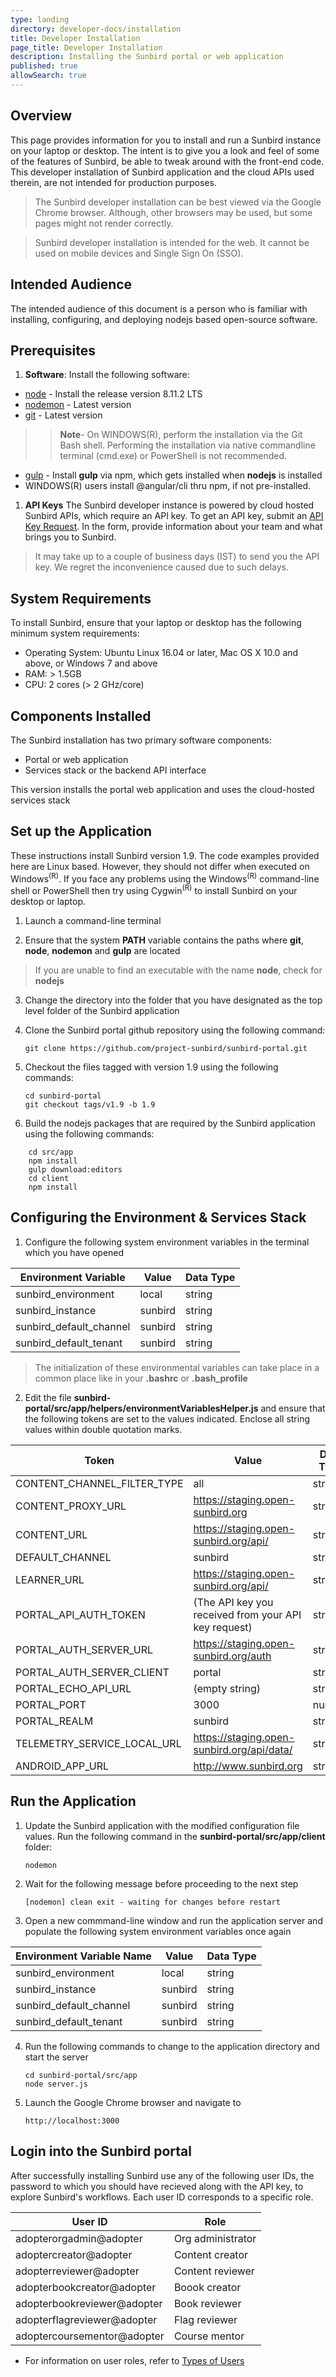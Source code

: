 ```yaml
---
type: landing
directory: developer-docs/installation
title: Developer Installation
page_title: Developer Installation
description: Installing the Sunbird portal or web application
published: true
allowSearch: true
---
```


## Overview

This page provides information for you to install and run a Sunbird instance on your laptop or desktop. The intent is to give you a look and feel of some of the features of Sunbird, be able to tweak around with the front-end code. This developer installation of Sunbird application and the cloud APIs used therein, are not intended for production purposes.

> The Sunbird developer installation can be best viewed via the Google Chrome browser. Although, other browsers may be used, but some pages might not render correctly.

> Sunbird developer installation is intended for the web. It cannot be used on mobile devices and Single Sign On (SSO).  

## Intended Audience

The intended audience of this document is a person who is familiar with installing, configuring, and deploying nodejs based open-source software.

## Prerequisites

1. **Software**: Install the following software: 
* [node](https://nodejs.org/download/release/v8.11.2/) - Install the release version 8.11.2 LTS
* [nodemon](https://www.npmjs.com/package/nodemon) - Latest version  
* [git](https://git-scm.com/downloads) - Latest version

>>**Note**- On WINDOWS(R), perform the installation via the Git Bash shell. Performing the installation via native commandline terminal (cmd.exe) or PowerShell is not recommended. 

* [gulp](https://gulpjs.com/) - Install **gulp** via npm, which gets installed when **nodejs** is installed
* WINDOWS(R) users install @angular/cli thru npm, if not pre-installed.


1. **API Keys**
The Sunbird developer instance is powered by cloud hosted Sunbird APIs, which require an API key. To get an API key, submit an [API Key Request](https://goo.gl/forms/2tRDfLlbJ2IgjWgA2). In the form, provide information about your team and what brings you to Sunbird. 

> It may take up to a couple of business days (IST) to send you the API key. We regret the inconvenience caused due to such delays. 

## System Requirements

To install Sunbird, ensure that your laptop or desktop has the following minimum system requirements:

- Operating System: Ubuntu Linux 16.04 or later, Mac OS X 10.0 and above, or Windows 7 and above
- RAM: > 1.5GB
- CPU: 2 cores (> 2 GHz/core)

## Components Installed

The Sunbird installation has two primary software components:
- Portal or web application
- Services stack or the backend API interface

This version installs the portal web application and uses the cloud-hosted services stack


## Set up the Application

These instructions install Sunbird version 1.9. The code examples provided here are Linux based. However, they should not differ when executed on Windows<sup>(R)</sup>. If you face any problems using the Windows<sup>(R)</sup> command-line shell or PowerShell then try using Cygwin<sup>(R)</sup> to install Sunbird on your desktop or laptop.

1. Launch a command-line terminal

1. Ensure that the system **PATH** variable contains the paths where **git**, **node**, **nodemon** and **gulp** are located 
> If you are unable to find an executable with the name **node**, check for **nodejs**

3. Change the directory into the folder that you have designated as the top level folder of the Sunbird application

3. Clone the Sunbird portal github repository using the following command:

    ```
    git clone https://github.com/project-sunbird/sunbird-portal.git
    ```
    
3. Checkout the files tagged with version 1.9 using the following commands:

    ```
    cd sunbird-portal
    git checkout tags/v1.9 -b 1.9
    ```
    
3. Build the nodejs packages that are required by the Sunbird application using the following commands:

```
    cd src/app
    npm install
    gulp download:editors
    cd client
    npm install
```

## Configuring the Environment & Services Stack

1. Configure the following system environment variables in the terminal which you have opened

| Environment Variable      |  Value  | Data Type |
|---------------------------|---------|-----------|
|  sunbird_environment      | local   |   string  |
|  sunbird_instance         | sunbird |   string  |
|  sunbird_default_channel  | sunbird |   string  |
|  sunbird_default_tenant   | sunbird |   string  |

> The initialization of these environmental variables can take place in a common place like in your **.bashrc** or **.bash_profile**


2. Edit the file **sunbird-portal/src/app/helpers/environmentVariablesHelper.js** and ensure that the following tokens are set to the values indicated. Enclose all string values within double quotation marks.

|            Token            |                   Value                              | Data Type |
|-----------------------------|------------------------------------------------------|-----------|
| CONTENT_CHANNEL_FILTER_TYPE | all                                                  |  string   |
| CONTENT_PROXY_URL           | https://staging.open-sunbird.org                     |  string   |
| CONTENT_URL                 | https://staging.open-sunbird.org/api/                |  string   |
| DEFAULT_CHANNEL             | sunbird                                              |  string   |
| LEARNER_URL                 | https://staging.open-sunbird.org/api/                |  string   |
| PORTAL_API_AUTH_TOKEN       | (The API key you received from your API key request) |  string   |
| PORTAL_AUTH_SERVER_URL      | https://staging.open-sunbird.org/auth                |  string   |
| PORTAL_AUTH_SERVER_CLIENT   | portal                                               |  string   |
| PORTAL_ECHO_API_URL         | (empty string)                                       |  string   |
| PORTAL_PORT                 | 3000                                                 |  number   |
| PORTAL_REALM                | sunbird                                              |  string   |
| TELEMETRY_SERVICE_LOCAL_URL | https://staging.open-sunbird.org/api/data/           |  string   |
| ANDROID_APP_URL             | http://www.sunbird.org                               |  string   |


## Run the Application

1. Update the Sunbird application with the modified configuration file values. Run the following command in the **sunbird-portal/src/app/client** folder:

    ```
    nodemon
    ```
    
1. Wait for the following message before proceeding to the next step 

    ```
    [nodemon] clean exit - waiting for changes before restart
    ```
    
1. Open a new commmand-line window and run the application server and populate the following system environment variables once again

| Environment Variable Name |  Value  | Data Type |
|---------------------------|---------|-----------|
|  sunbird_environment      | local   |   string  |
|  sunbird_instance         | sunbird |   string  |
|  sunbird_default_channel  | sunbird |   string  |
|  sunbird_default_tenant   | sunbird |   string  |

4. Run the following commands to change to the application directory and start the server
    
    ```
    cd sunbird-portal/src/app
    node server.js
    ```
    
4. Launch the Google Chrome browser and navigate to

    ```
    http://localhost:3000
    ```

## Login into the Sunbird portal

After successfully installing Sunbird use any of the following user IDs, the password to which you should have recieved along with the API key, to explore Sunbird's workflows. Each user ID corresponds to a specific role.

| User ID                     | Role              |  
|-----------------------------|-------------------|
| adopterorgadmin@adopter     | Org administrator | 
| adoptercreator@adopter      | Content creator   |  
| adopterreviewer@adopter     | Content reviewer  |  
| adopterbookcreator@adopter  | Boook creator     |  
| adopterbookreviewer@adopter | Book reviewer     |  
| adopterflagreviewer@adopter | Flag reviewer     |  
| adoptercoursementor@adopter | Course mentor     |  

* For information on user roles, refer to [Types of Users](features-documentation/user_type)
